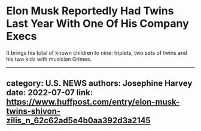 # Elon Musk Reportedly Had Twins Last Year With One Of His Company Execs

It brings his total of known children to nine: triplets, two sets of twins and his two kids with musician Grimes.

---
category: U.S. NEWS
authors: Josephine Harvey
date: 2022-07-07
link: https://www.huffpost.com/entry/elon-musk-twins-shivon-zilis_n_62c62ad5e4b0aa392d3a2145
---
